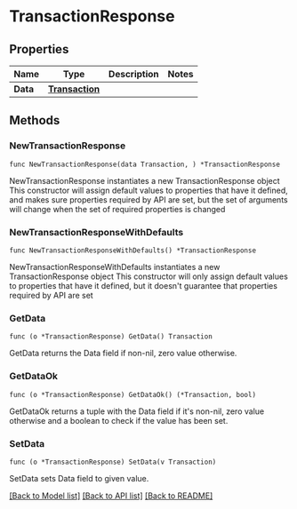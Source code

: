 # TransactionResponse

## Properties

Name | Type | Description | Notes
------------ | ------------- | ------------- | -------------
**Data** | [**Transaction**](Transaction.md) |  | 

## Methods

### NewTransactionResponse

`func NewTransactionResponse(data Transaction, ) *TransactionResponse`

NewTransactionResponse instantiates a new TransactionResponse object
This constructor will assign default values to properties that have it defined,
and makes sure properties required by API are set, but the set of arguments
will change when the set of required properties is changed

### NewTransactionResponseWithDefaults

`func NewTransactionResponseWithDefaults() *TransactionResponse`

NewTransactionResponseWithDefaults instantiates a new TransactionResponse object
This constructor will only assign default values to properties that have it defined,
but it doesn't guarantee that properties required by API are set

### GetData

`func (o *TransactionResponse) GetData() Transaction`

GetData returns the Data field if non-nil, zero value otherwise.

### GetDataOk

`func (o *TransactionResponse) GetDataOk() (*Transaction, bool)`

GetDataOk returns a tuple with the Data field if it's non-nil, zero value otherwise
and a boolean to check if the value has been set.

### SetData

`func (o *TransactionResponse) SetData(v Transaction)`

SetData sets Data field to given value.



[[Back to Model list]](../README.md#documentation-for-models) [[Back to API list]](../README.md#documentation-for-api-endpoints) [[Back to README]](../README.md)


